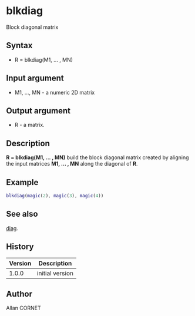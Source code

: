 # blkdiag

Block diagonal matrix

## Syntax

- R = blkdiag(M1, ... , MN)

## Input argument

- M1, ..., MN - a numeric 2D matrix

## Output argument

- R - a matrix.

## Description

  <p><b>R = blkdiag(M1, ... , MN)</b> build the block diagonal matrix created by aligning the input matrices <b>M1, ... , MN</b> along the diagonal of <b>R</b>.</p>

## Example

```matlab
blkdiag(magic(2), magic(3), magic(4))
```

## See also

[diag](../constructors_functions/diag.md).

## History

| Version | Description     |
| ------- | --------------- |
| 1.0.0   | initial version |

## Author

Allan CORNET
